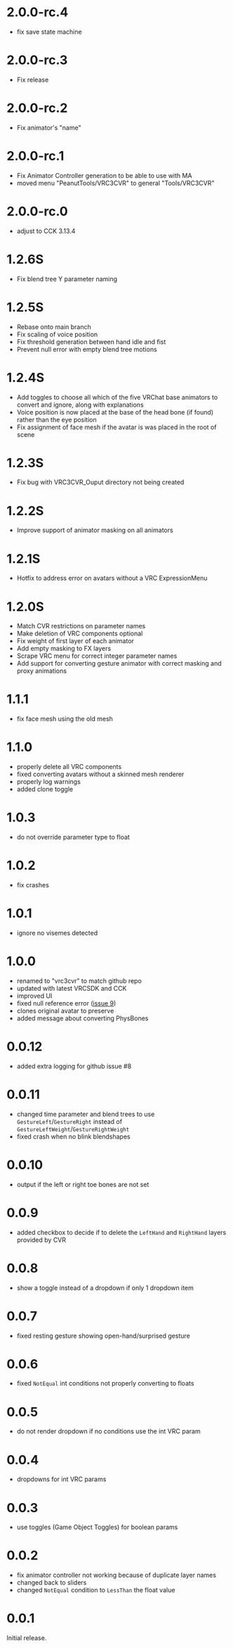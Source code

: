 # 2.0.0-rc.4

- fix save state machine

# 2.0.0-rc.3

- Fix release

# 2.0.0-rc.2

- Fix animator's "name"

# 2.0.0-rc.1

- Fix Animator Controller generation to be able to use with MA
- moved menu "PeanutTools/VRC3CVR" to general "Tools/VRC3CVR"

# 2.0.0-rc.0

- adjust to CCK 3.13.4

# 1.2.6S

- Fix blend tree Y parameter naming

# 1.2.5S

- Rebase onto main branch
- Fix scaling of voice position
- Fix threshold generation between hand idle and fist
- Prevent null error with empty blend tree motions

# 1.2.4S

- Add toggles to choose all which of the five VRChat base animators to convert and ignore, along with explanations
- Voice position is now placed at the base of the head bone (if found) rather than the eye position
- Fix assignment of face mesh if the avatar is was placed in the root of scene

# 1.2.3S

- Fix bug with VRC3CVR_Ouput directory not being created

# 1.2.2S

- Improve support of animator masking on all animators

# 1.2.1S

- Hotfix to address error on avatars without a VRC ExpressionMenu

# 1.2.0S

- Match CVR restrictions on parameter names
- Make deletion of VRC components optional
- Fix weight of first layer of each animator
- Add empty masking to FX layers
- Scrape VRC menu for correct integer parameter names
- Add support for converting gesture animator with correct masking and proxy animations

# 1.1.1

- fix face mesh using the old mesh

# 1.1.0

- properly delete all VRC components
- fixed converting avatars without a skinned mesh renderer
- properly log warnings
- added clone toggle

# 1.0.3

- do not override parameter type to float

# 1.0.2

- fix crashes

# 1.0.1

- ignore no visemes detected

# 1.0.0

- renamed to "vrc3cvr" to match github repo
- updated with latest VRCSDK and CCK
- improved UI
- fixed null reference error ([issue 9](https://github.com/imagitama/vrc3cvr/issues/9))
- clones original avatar to preserve
- added message about converting PhysBones

# 0.0.12

- added extra logging for github issue #8

# 0.0.11

- changed time parameter and blend trees to use `GestureLeft`/`GestureRight` instead of `GestureLeftWeight`/`GestureRightWeight`
- fixed crash when no blink blendshapes

# 0.0.10

- output if the left or right toe bones are not set

# 0.0.9

- added checkbox to decide if to delete the `LeftHand` and `RightHand` layers provided by CVR

# 0.0.8

- show a toggle instead of a dropdown if only 1 dropdown item

# 0.0.7

- fixed resting gesture showing open-hand/surprised gesture

# 0.0.6

- fixed `NotEqual` int conditions not properly converting to floats

# 0.0.5

- do not render dropdown if no conditions use the int VRC param

# 0.0.4

- dropdowns for int VRC params

# 0.0.3

- use toggles (Game Object Toggles) for boolean params

# 0.0.2

- fix animator controller not working because of duplicate layer names
- changed back to sliders
- changed `NotEqual` condition to `LessThan` the float value

# 0.0.1

Initial release.

